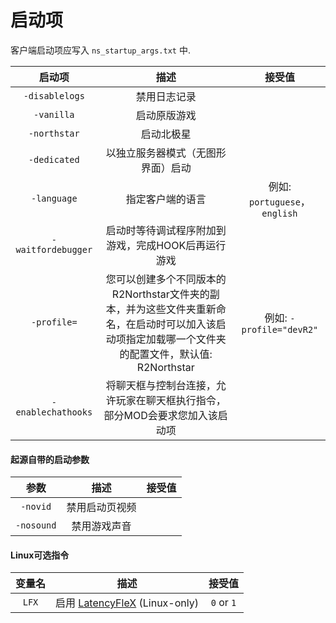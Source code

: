 # 启动项

客户端启动项应写入 `ns_startup_args.txt` 中.

|         启动项         |               描述              |            接受值            |
| :----------------: | :---------------------------: | :-----------------------: |
|   `-disablelogs`   |          禁用日志记录         |                           |
|     `-vanilla`     |            启动原版游戏           |                           |
|    `-northstar`    |            启动北极星            |                           |
|    `-dedicated`    |       以独立服务器模式（无图形界面）启动       |                           |
|     `-language`    |           指定客户端的语言          | 例如: `portuguese`，`english`  |
| `-waitfordebugger` |        启动时等待调试程序附加到游戏，完成HOOK后再运行游戏      |                           |
|     `-profile=`    | 您可以创建多个不同版本的R2Northstar文件夹的副本，并为这些文件夹重新命名，在启动时可以加入该启动项指定加载哪一个文件夹的配置文件，默认值: R2Northstar | 例如: `-profile="devR2"` |
| `-enablechathooks` |        将聊天框与控制台连接，允许玩家在聊天框执行指令，部分MOD会要求您加入该启动项       |                           |

#### 起源自带的启动参数

|     参数     |     描述    | 接受值 |
| :--------: | :-------: | :-: |
|  `-novid`  | 禁用启动页视频 |     |
| `-nosound` |  禁用游戏声音 |     |

#### Linux可选指令

|  变量名  |                                 描述                                |     接受值    |
| :---: | :---------------------------------------------------------------: | :--------: |
| `LFX` | 启用 [LatencyFleX](../playing-on-linux.md#latencyflex) (Linux-only) | `0` or `1` |